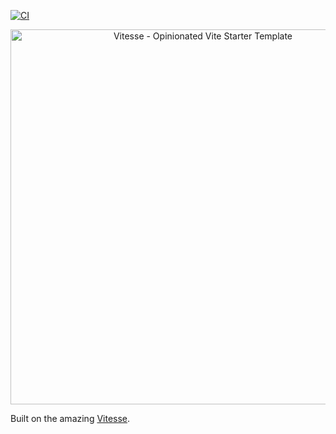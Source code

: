 [![CI](https://github.com/bloqhead/daryn.codes.vite/actions/workflows/ci.yml/badge.svg)](https://github.com/bloqhead/daryn.codes.vite/actions/workflows/ci.yml)

<p align='center'>
  <img src='https://user-images.githubusercontent.com/11247099/154486817-f86b8f20-5463-4122-b6e9-930622e757f2.png' alt='Vitesse - Opinionated Vite Starter Template' width='600'/>
</p>

Built on the amazing [Vitesse](https://github.com/antfu/vitesse).
